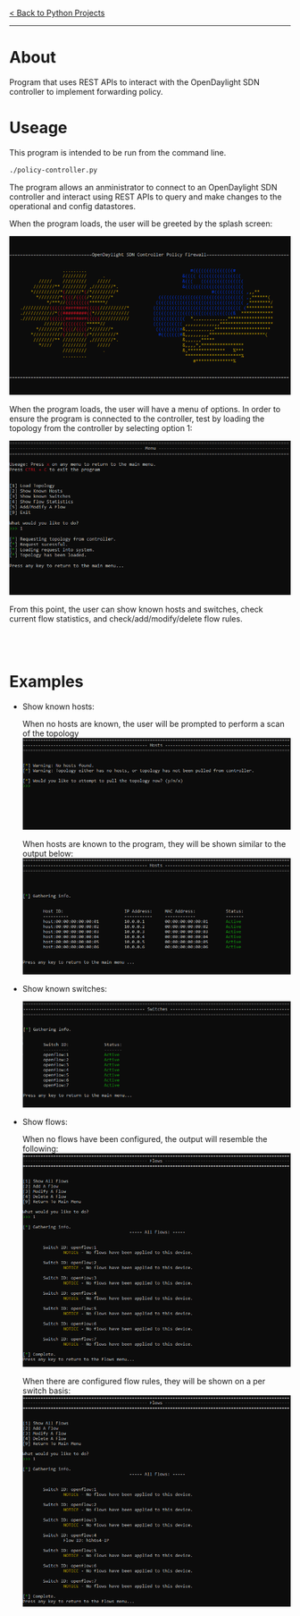 [< Back to Python Projects](https://github.com/KrisLloyd/Python#python)
***

# About
Program that uses REST APIs to interact with the OpenDaylight SDN controller to implement forwarding policy.

# Useage

This program is intended to be run from the command line.

```bash
./policy-controller.py
```

The program allows an anministrator to connect to an OpenDaylight SDN controller and interact using REST APIs to query and make changes to the operational and config datastores.

When the program loads, the user will be greeted by the splash screen:

![Splash Screen](./SplashScreen.PNG)

When the program loads, the user will have a menu of options. In order to ensure the program is connected to the controller, test by loading the topology from the controller by selecting option 1:

![Load Topology](./LoadTopology.PNG)

From this point, the user can show known hosts and switches, check current flow statistics, and check/add/modify/delete flow rules.

<br></br>
# Examples

* Show known hosts:

  When no hosts are known, the user will be prompted to perform a scan of the topology
  ![No Hosts](./NoHosts.PNG)
  
  When hosts are known to the program, they will be shown similar to the output below:
  ![With Hosts](./WithHosts.PNG)

* Show known switches:
 
  ![Switches](./Switches.PNG)

* Show flows:

  When no flows have been configured, the output will resemble the following:
  ![No Flows](./NoFlows.PNG)
  
  When there are configured flow rules, they will be shown on a per switch basis:
  ![With Flows](./FlowsConfigured.PNG)

